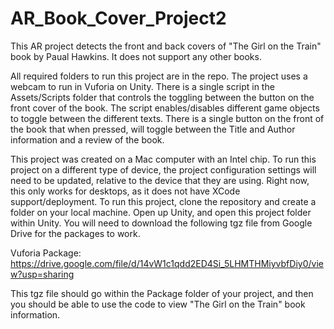 # AR_Book_Cover_Project2

This AR project detects the front and back covers of "The Girl on the Train" book by Paual Hawkins. It does not support any other books.

All required folders to run this project are in the repo. The project uses a webcam to run in Vuforia on Unity. There is a single script in the Assets/Scripts 
folder that controls the toggling between the button on the front cover of the book. The script enables/disables different game objects to toggle between the 
different texts. There is a single button on the front of the book that when pressed, will toggle between the Title and Author information and a review of the 
book.

This project was created on a Mac computer with an Intel chip. To run this project on a different type of device, the project configuration settings will need 
to be updated, relative to the device that they are using. Right now, this only works for desktops, as it does not have XCode support/deployment. To run 
this project, clone the repository and create a folder on your local machine. Open up Unity, and open this project folder within Unity. You will need to download
the following tgz file from Google Drive for the packages to work. 

Vuforia Package: 
https://drive.google.com/file/d/14vW1c1qdd2ED4Si_5LHMTHMiyvbfDiy0/view?usp=sharing 

This tgz file should go within the Package folder of your project, and then you should be able to use the code to view "The Girl on the Train" book information.
